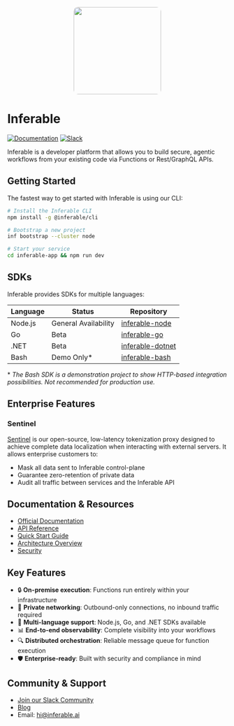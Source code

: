 <p align="center">
  <img src="https://a.inferable.ai/logo-2.png" width="200" style="border-radius: 10px" />
</p>

# Inferable

[![Documentation](https://img.shields.io/badge/docs-inferable.ai-brightgreen)](https://docs.inferable.ai/)
[![Slack](https://img.shields.io/badge/slack-join_chat-brightgreen)](https://join.slack.com/t/inferablecommunity/shared_invite/zt-2n61s5fp0-ieB9e~iLQqUKmHWBxPgheA)

Inferable is a developer platform that allows you to build secure, agentic workflows from your existing code via Functions or Rest/GraphQL APIs.

## Getting Started

The fastest way to get started with Inferable is using our CLI:

```bash
# Install the Inferable CLI
npm install -g @inferable/cli

# Bootstrap a new project
inf bootstrap --cluster node

# Start your service
cd inferable-app && npm run dev
```

## SDKs

Inferable provides SDKs for multiple languages:

| Language | Status | Repository |
|----------|---------|------------|
| Node.js | General Availability | [inferable-node](https://github.com/inferablehq/inferable-node) |
| Go | Beta | [inferable-go](https://github.com/inferablehq/inferable-go) |
| .NET | Beta | [inferable-dotnet](https://github.com/inferablehq/inferable-dotnet) |
| Bash | Demo Only* | [inferable-bash](https://github.com/inferablehq/inferable-bash) |

\* *The Bash SDK is a demonstration project to show HTTP-based integration possibilities. Not recommended for production use.*

## Enterprise Features

### Sentinel

[Sentinel](https://github.com/inferablehq/sentinel) is our open-source, low-latency tokenization proxy designed to achieve complete data localization when interacting with external servers. It allows enterprise customers to:

- Mask all data sent to Inferable control-plane
- Guarantee zero-retention of private data
- Audit all traffic between services and the Inferable API

## Documentation & Resources

- [Official Documentation](https://docs.inferable.ai)
- [API Reference](https://docs.inferable.ai/pages/api)
- [Quick Start Guide](https://docs.inferable.ai/pages/quick-start)
- [Architecture Overview](https://docs.inferable.ai/pages/architecture)
- [Security](https://docs.inferable.ai/pages/security)

## Key Features

- 🔒 **On-premise execution**: Functions run entirely within your infrastructure
- 🔐 **Private networking**: Outbound-only connections, no inbound traffic required
- 🚀 **Multi-language support**: Node.js, Go, and .NET SDKs available
- 📊 **End-to-end observability**: Complete visibility into your workflows
- 🔍 **Distributed orchestration**: Reliable message queue for function execution
- 🛡️ **Enterprise-ready**: Built with security and compliance in mind

## Community & Support

- [Join our Slack Community](https://join.slack.com/t/inferablecommunity/shared_invite/zt-2n61s5fp0-ieB9e~iLQqUKmHWBxPgheA)
- [Blog](https://inferable.ai/blog)
- Email: hi@inferable.ai
